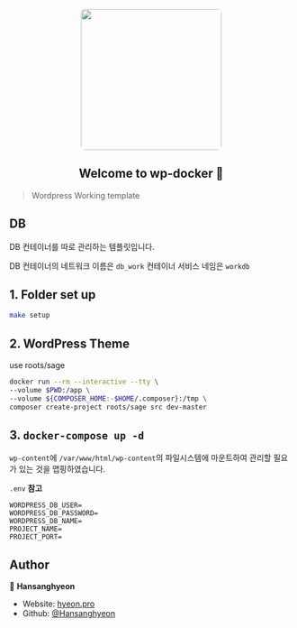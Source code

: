 <p align="center">
<img src="https://user-images.githubusercontent.com/42893446/138397218-3844868e-c3b6-4566-9652-b6b46d13fed8.png" width="250px" style="border-radius: 8px">
</p>


<h2 align="center">Welcome to wp-docker 👋</h2>

> Wordpress Working template

## DB

DB 컨테이너를 따로 관리하는 템플릿입니다.

DB 컨테이너의 네트워크 이름은 `db_work` 컨테이너 서비스 네임은 `workdb`


## 1. Folder set up

```sh
make setup
```

## 2. WordPress Theme

use roots/sage

```sh
docker run --rm --interactive --tty \
--volume $PWD:/app \
--volume ${COMPOSER_HOME:-$HOME/.composer}:/tmp \
composer create-project roots/sage src dev-master
```

## 3. `docker-compose up -d`

`wp-content`에 `/var/www/html/wp-content`의 파일시스템에 마운트하여 관리할 필요가 있는 것을 맵핑하였습니다.

`.env` **참고**

```
WORDPRESS_DB_USER=
WORDPRESS_DB_PASSWORD=
WORDPRESS_DB_NAME=
PROJECT_NAME=
PROJECT_PORT=
```

## Author

👤 **Hansanghyeon**

* Website: [hyeon.pro](https://hyeon.pro)
* Github: [@Hansanghyeon](https://github.com/Hansanghyeon)
